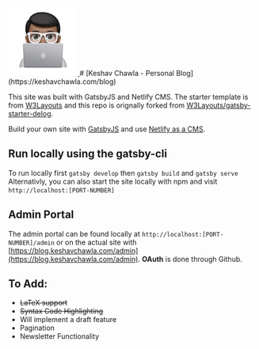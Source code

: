 <a href="https://keshavchawla.com/blog">
<img border="0" alt="KeshavBlog" src="https://raw.githubusercontent.com/KeshavChawla/Keshav-Personal-Blog/master/static/assets/keshav_mac_animoji.jpg" width="140" height="140">
</a>
# [Keshav Chawla - Personal Blog](https://keshavchawla.com/blog)

This site was built with GatsbyJS and Netlify CMS. The starter template is from [W3Layouts](https://www.gatsbyjs.org/starters/W3Layouts/gatsby-starter-delog/) and this repo is orignally forked from [W3Layouts/gatsby-starter-delog](https://github.com/W3Layouts/gatsby-starter-delog).

Build your own site with [GatsbyJS](https://www.gatsbyjs.org/docs/) and use [Netlify as a CMS](https://www.netlifycms.org/).

## Run locally using the gatsby-cli
To run locally first `gatsby develop` then `gatsby build` and `gatsby serve`
Alternativly, you can also start the site locally with npm and visit `http://localhost:[PORT-NUMBER]`

## Admin Portal
The admin portal can be found locally at `http://localhost:[PORT-NUMBER]/admin`
or on the actual site with [https://blog.keshavchawla.com/admin](https://blog.keshavchawla.com/admin).
**OAuth** is done through Github.

## To Add:
+ ~~LaTeX support~~
+ ~~Syntax Code Highlighting~~
+ Will implement a draft feature
+ Pagination
+ Newsletter Functionality 
